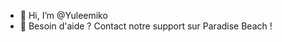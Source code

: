 - 👋 Hi, I’m @Yuleemiko
- 🌊 Besoin d'aide ? Contact notre support sur Paradise Beach !
<!---
Yuleemiko/Yuleemiko is a ✨ special ✨ repository because its `README.md` (this file) appears on your GitHub profile.
You can click the Preview link to take a look at your changes.
--->
